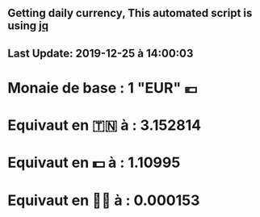 ## Getting daily currency, This automated script is using [jq](https://stedolan.github.io/jq/)
## Last Update:  2019-12-25 à 14:00:03
 # Monaie de base : 1 "EUR" 💶 
 # Equivaut en 🇹🇳 à :  3.152814 
 # Equivaut en 💵 à : 1.10995
 # Equivaut en 🐱‍💻 à :  0.000153

